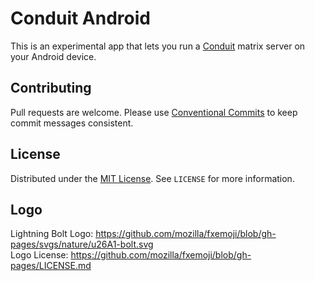 # Conduit Android

This is an experimental app that lets you run a [Conduit](https://gitlab.com/famedly/conduit) matrix server on your Android device.

## Contributing

Pull requests are welcome. Please use [Conventional Commits](https://www.conventionalcommits.org/) to keep
commit messages consistent.

## License

Distributed under the [MIT License](https://choosealicense.com/licenses/mit/). See `LICENSE` for more information.

## Logo

Lightning Bolt Logo: https://github.com/mozilla/fxemoji/blob/gh-pages/svgs/nature/u26A1-bolt.svg \
Logo License: https://github.com/mozilla/fxemoji/blob/gh-pages/LICENSE.md
